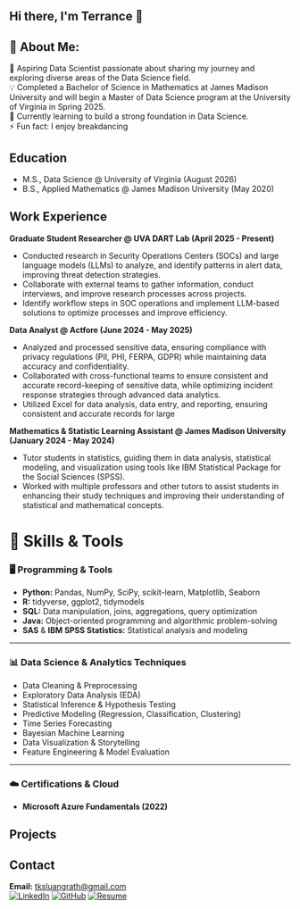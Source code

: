 ## Hi there, I'm Terrance 👋

## 💫 About Me:
🌟 Aspiring Data Scientist passionate about sharing my journey and exploring diverse areas of the Data Science field.<br>
💡 Completed a Bachelor of Science in Mathematics at James Madison University and will begin a Master of Data Science program at the University of Virginia in Spring 2025.<br>
💭 Currently learning to build a strong foundation in Data Science.<br>
⚡ Fun fact: I enjoy breakdancing


## Education

- M.S., Data Science @ University of Virginia (August 2026)
- B.S., Applied Mathematics @ James Madison University (May 2020)

## Work Experience

**Graduate Student Researcher @ UVA DART Lab (April 2025 - Present)**
- Conducted research in Security Operations Centers (SOCs) and large language models (LLMs) to analyze, and
identify patterns in alert data, improving threat detection strategies.
- Collaborate with external teams to gather information, conduct interviews, and improve research processes
across projects.
- Identify workflow steps in SOC operations and implement LLM-based solutions to optimize processes and
improve efficiency. 

**Data Analyst @ Actfore (June 2024 - May 2025)**
- Analyzed and processed sensitive data, ensuring compliance with privacy regulations (PII, PHI, FERPA, GDPR)
while maintaining data accuracy and confidentiality.
- Collaborated with cross-functional teams to ensure consistent and accurate record-keeping of sensitive data,
while optimizing incident response strategies through advanced data analytics.
- Utilized Excel for data analysis, data entry, and reporting, ensuring consistent and accurate records for large

**Mathematics & Statistic Learning Assistant @ James Madison University (January 2024 - May 2024)**

- Tutor students in statistics, guiding them in data analysis, statistical modeling, and visualization using tools like
IBM Statistical Package for the Social Sciences (SPSS).
- Worked with multiple professors and other tutors to assist students in enhancing their study techniques and
improving their understanding of statistical and mathematical concepts.


# 🧰 Skills & Tools

### 🖥️ Programming & Tools
- **Python:** Pandas, NumPy, SciPy, scikit-learn, Matplotlib, Seaborn  
- **R:** tidyverse, ggplot2, tidymodels  
- **SQL:** Data manipulation, joins, aggregations, query optimization  
- **Java:** Object-oriented programming and algorithmic problem-solving  
- **SAS** & **IBM SPSS Statistics:** Statistical analysis and modeling  

---

### 📊 Data Science & Analytics Techniques
- Data Cleaning & Preprocessing  
- Exploratory Data Analysis (EDA)  
- Statistical Inference & Hypothesis Testing  
- Predictive Modeling (Regression, Classification, Clustering)  
- Time Series Forecasting  
- Bayesian Machine Learning  
- Data Visualization & Storytelling  
- Feature Engineering & Model Evaluation  

---

### ☁️ Certifications & Cloud
- **Microsoft Azure Fundamentals (2022)**  

## Projects





## Contact
**Email:** [tksluangrath@gmail.com](mailto:tksluangrath@gmail.com)  
[![LinkedIn](https://img.shields.io/badge/LinkedIn-%230077B5.svg?logo=linkedin&logoColor=white)](https://www.linkedin.com/in/terranceluangrath/) 
[![GitHub](https://img.shields.io/badge/GitHub-181717.svg?logo=github&logoColor=white)](https://github.com/tksluangrath)
[![Resume](https://img.shields.io/badge/Resume-Download-green.svg)](./assets/Resume.pdf)
